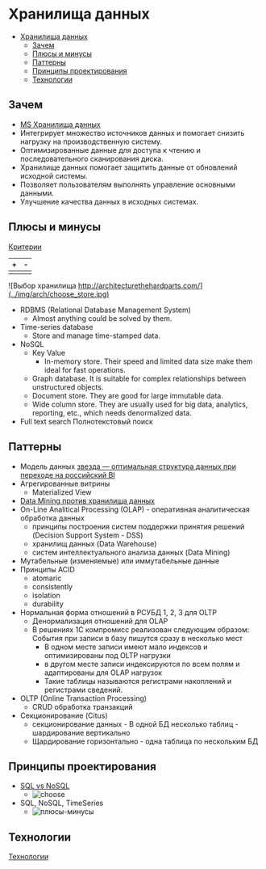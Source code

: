# Хранилища данных

- [Хранилища данных](#хранилища-данных)
  - [Зачем](#зачем)
  - [Плюсы и минусы](#плюсы-и-минусы)
  - [Паттерны](#паттерны)
  - [Принципы проектирования](#принципы-проектирования)
  - [Технологии](#технологии)

## Зачем

- [MS Хранилища данных](https://docs.microsoft.com/ru-ru/azure/architecture/guide/technology-choices/data-store-overview)
- Интегрирует множество источников данных и помогает снизить нагрузку на производственную систему.
- Оптимизированные данные для доступа к чтению и последовательного сканирования диска.
- Хранилище данных помогает защитить данные от обновлений исходной системы.
- Позволяет пользователям выполнять управление основными данными.
- Улучшение качества данных в исходных системах.

## Плюсы и минусы

[Критерии](arch.criteria.md)

| + | - |
| - | - |
|  |  |

![Выбор хранилища http://architecturethehardparts.com/](../img/arch/choose_store.jpg)

- RDBMS (Relational Database Management System)
  - Almost anything could be solved by them.
- Time-series database
  - Store and manage time-stamped data.
- NoSQL
  - Key Value
    - In-memory store. Their speed and limited data size make them ideal for fast operations.
  - Graph database. It is suitable for complex relationships between unstructured objects.
  - Document store. They are good for large immutable data.
  - Wide column store. They are usually used for big data, analytics, reporting, etc., which needs denormalized data.
- Full text search Полнотекстовый поиск

## Паттерны

- Модель данных [звезда — оптимальная структура данных при переходе на российский BI](https://habr.com/ru/company/visiology/blog/678346/)
- Агрегированные витрины
  - Materialized View
- [Data Mining против хранилища данных](https://coderlessons.com/tutorials/bolshie-dannye-i-analitika/teoriia-khraneniia-dannykh/21-data-mining-protiv-khranilishcha-dannykh)
- On-Line Analitical Processing (OLAP) - оперативная аналитическая обработка данных
  - принципы построения систем поддержки принятия решений (Decision Support System - DSS)
  - хранилищ данных (Data Warehouse)
  - систем интеллектуального анализа данных (Data Mining)
- Мутабельные (изменяемые) или иммутабельные данные
- Принципы ACID
  - atomaric
  - consistently
  - isolation
  - durability
- Нормальная форма отношений в РСУБД 1, 2, 3 для OLTP
  - Денормализация отношений для OLAP
  - В решениях 1С компромисс реализован следующим образом: События при записи в базу пишутся сразу в несколько мест
    - В одном месте записи имеют мало индексов и оптимизированы под OLTP нагрузки
    - в другом месте записи индексируются по всем полям и адаптированы для OLAP нагрузок
    - Такие таблицы называются регистрами накоплений и регистрами сведений.
- OLTP (Online Transaction Processing)
  - CRUD обработка транзакций
- Секционирование (Citus)
  - секционирование данных - В одной БД несколько таблиц - шардирование вертикально
  - Щардирование горизонтально - одна таблица по нескольким БД

## Принципы проектирования

- [SQL vs NoSQL](https://towardsdatascience.com/datastore-choices-sql-vs-nosql-database-ebec24d56106)
  - ![choose](https://substackcdn.com/image/fetch/w_1456,c_limit,f_webp,q_auto:good,fl_progressive:steep/https%3A%2F%2Fsubstack-post-media.s3.amazonaws.com%2Fpublic%2Fimages%2Ff5b7dcbd-a2b0-4677-8ffa-669acf91242b_1143x1600.jpeg)
- SQL, NoSQL, TimeSeries
  - ![плюсы-минусы](https://substackcdn.com/image/fetch/w_1456,c_limit,f_webp,q_auto:good,fl_progressive:steep/https%3A%2F%2Fsubstack-post-media.s3.amazonaws.com%2Fpublic%2Fimages%2Fcb5bb38f-5383-495d-aed8-cf1d0a44e03b_1600x1600.png)

## Технологии

[Технологии](../technology/store.md)
